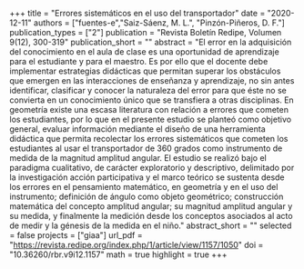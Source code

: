 +++
title = "Errores sistemáticos en el uso del transportador"
date = "2020-12-11"
authors = ["fuentes-e","Saiz-Sáenz, M. L.", "Pinzón-Piñeros, D. F."]
publication_types = ["2"]
publication = "Revista Boletín Redipe, Volumen 9(12), 300-319"
publication_short = ""
abstract = "El error en la adquisición del conocimiento en el aula de clase es una oportunidad de aprendizaje para el estudiante y para el maestro. Es por ello que el docente debe implementar estrategias didácticas que permitan superar los obstáculos que emergen en las interacciones de enseñanza y aprendizaje, no sin antes identificar, clasificar y conocer la naturaleza del error para que éste no se convierta en un conocimiento único que se transfiera a otras disciplinas. En geometría existe una escasa literatura con relación a errores que cometen los estudiantes, por lo que en el presente estudio se planteó como objetivo general, evaluar información mediante el diseño de una herramienta didáctica que permita recolectar los errores sistemáticos que cometen los estudiantes al usar el transportador de 360 grados como instrumento de medida de la magnitud amplitud angular. El estudio se realizó bajo el paradigma cualitativo, de carácter exploratorio y   descriptivo, delimitado por la investigación acción participativa y el marco teórico se sustenta desde los errores en el pensamiento matemático, en geometría y en el uso del instrumento; definición de ángulo como objeto geométrico; construcción matemática del concepto amplitud angular; su magnitud amplitud angular y su medida, y finalmente la medición desde los conceptos asociados al acto de medir y la génesis de la medida en el niño."
abstract_short = ""
selected = false
projects = ["giaa"]
url_pdf = "https://revista.redipe.org/index.php/1/article/view/1157/1050"
doi = "10.36260/rbr.v9i12.1157"
math = true
highlight = true
+++

